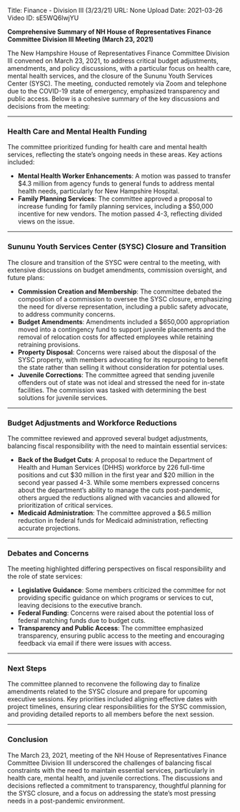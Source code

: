 Title: Finance - Division III (3/23/21)
URL: None
Upload Date: 2021-03-26
Video ID: sE5WQ6lwjYU

**Comprehensive Summary of NH House of Representatives Finance Committee Division III Meeting (March 23, 2021)**

The New Hampshire House of Representatives Finance Committee Division III convened on March 23, 2021, to address critical budget adjustments, amendments, and policy discussions, with a particular focus on health care, mental health services, and the closure of the Sununu Youth Services Center (SYSC). The meeting, conducted remotely via Zoom and telephone due to the COVID-19 state of emergency, emphasized transparency and public access. Below is a cohesive summary of the key discussions and decisions from the meeting:

---

### **Health Care and Mental Health Funding**
The committee prioritized funding for health care and mental health services, reflecting the state’s ongoing needs in these areas. Key actions included:
- **Mental Health Worker Enhancements**: A motion was passed to transfer $4.3 million from agency funds to general funds to address mental health needs, particularly for New Hampshire Hospital.
- **Family Planning Services**: The committee approved a proposal to increase funding for family planning services, including a $50,000 incentive for new vendors. The motion passed 4-3, reflecting divided views on the issue.

---

### **Sununu Youth Services Center (SYSC) Closure and Transition**
The closure and transition of the SYSC were central to the meeting, with extensive discussions on budget amendments, commission oversight, and future plans:
- **Commission Creation and Membership**: The committee debated the composition of a commission to oversee the SYSC closure, emphasizing the need for diverse representation, including a public safety advocate, to address community concerns.
- **Budget Amendments**: Amendments included a $650,000 appropriation moved into a contingency fund to support juvenile placements and the removal of relocation costs for affected employees while retaining retraining provisions.
- **Property Disposal**: Concerns were raised about the disposal of the SYSC property, with members advocating for its repurposing to benefit the state rather than selling it without consideration for potential uses.
- **Juvenile Corrections**: The committee agreed that sending juvenile offenders out of state was not ideal and stressed the need for in-state facilities. The commission was tasked with determining the best solutions for juvenile services.

---

### **Budget Adjustments and Workforce Reductions**
The committee reviewed and approved several budget adjustments, balancing fiscal responsibility with the need to maintain essential services:
- **Back of the Budget Cuts**: A proposal to reduce the Department of Health and Human Services (DHHS) workforce by 226 full-time positions and cut $30 million in the first year and $20 million in the second year passed 4-3. While some members expressed concerns about the department’s ability to manage the cuts post-pandemic, others argued the reductions aligned with vacancies and allowed for prioritization of critical services.
- **Medicaid Administration**: The committee approved a $6.5 million reduction in federal funds for Medicaid administration, reflecting accurate projections.

---

### **Debates and Concerns**
The meeting highlighted differing perspectives on fiscal responsibility and the role of state services:
- **Legislative Guidance**: Some members criticized the committee for not providing specific guidance on which programs or services to cut, leaving decisions to the executive branch.
- **Federal Funding**: Concerns were raised about the potential loss of federal matching funds due to budget cuts.
- **Transparency and Public Access**: The committee emphasized transparency, ensuring public access to the meeting and encouraging feedback via email if there were issues with access.

---

### **Next Steps**
The committee planned to reconvene the following day to finalize amendments related to the SYSC closure and prepare for upcoming executive sessions. Key priorities included aligning effective dates with project timelines, ensuring clear responsibilities for the SYSC commission, and providing detailed reports to all members before the next session.

---

### **Conclusion**
The March 23, 2021, meeting of the NH House of Representatives Finance Committee Division III underscored the challenges of balancing fiscal constraints with the need to maintain essential services, particularly in health care, mental health, and juvenile corrections. The discussions and decisions reflected a commitment to transparency, thoughtful planning for the SYSC closure, and a focus on addressing the state’s most pressing needs in a post-pandemic environment.